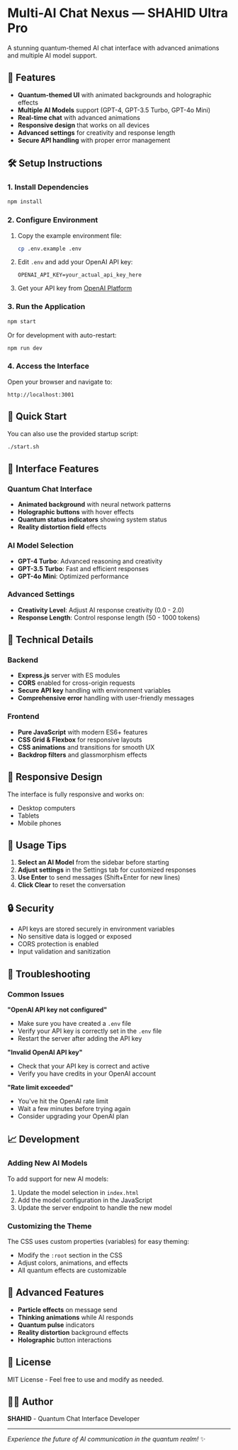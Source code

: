 # Multi-AI Chat Nexus — SHAHID Ultra Pro

A stunning quantum-themed AI chat interface with advanced animations and multiple AI model support.

## 🚀 Features

- **Quantum-themed UI** with animated backgrounds and holographic effects
- **Multiple AI Models** support (GPT-4, GPT-3.5 Turbo, GPT-4o Mini)
- **Real-time chat** with advanced animations
- **Responsive design** that works on all devices
- **Advanced settings** for creativity and response length
- **Secure API handling** with proper error management

## 🛠️ Setup Instructions

### 1. Install Dependencies
```bash
npm install
```

### 2. Configure Environment
1. Copy the example environment file:
   ```bash
   cp .env.example .env
   ```

2. Edit `.env` and add your OpenAI API key:
   ```
   OPENAI_API_KEY=your_actual_api_key_here
   ```

3. Get your API key from [OpenAI Platform](https://platform.openai.com/api-keys)

### 3. Run the Application
```bash
npm start
```

Or for development with auto-restart:
```bash
npm run dev
```

### 4. Access the Interface
Open your browser and navigate to:
```
http://localhost:3001
```

## 🎯 Quick Start
You can also use the provided startup script:
```bash
./start.sh
```

## 🎨 Interface Features

### Quantum Chat Interface
- **Animated background** with neural network patterns
- **Holographic buttons** with hover effects
- **Quantum status indicators** showing system status
- **Reality distortion field** effects

### AI Model Selection
- **GPT-4 Turbo**: Advanced reasoning and creativity
- **GPT-3.5 Turbo**: Fast and efficient responses
- **GPT-4o Mini**: Optimized performance

### Advanced Settings
- **Creativity Level**: Adjust AI response creativity (0.0 - 2.0)
- **Response Length**: Control response length (50 - 1000 tokens)

## 🔧 Technical Details

### Backend
- **Express.js** server with ES modules
- **CORS** enabled for cross-origin requests
- **Secure API key** handling with environment variables
- **Comprehensive error** handling with user-friendly messages

### Frontend
- **Pure JavaScript** with modern ES6+ features
- **CSS Grid & Flexbox** for responsive layouts
- **CSS animations** and transitions for smooth UX
- **Backdrop filters** and glassmorphism effects

## 📱 Responsive Design

The interface is fully responsive and works on:
- Desktop computers
- Tablets
- Mobile phones

## 🎯 Usage Tips

1. **Select an AI Model** from the sidebar before starting
2. **Adjust settings** in the Settings tab for customized responses
3. **Use Enter** to send messages (Shift+Enter for new lines)
4. **Click Clear** to reset the conversation

## 🔒 Security

- API keys are stored securely in environment variables
- No sensitive data is logged or exposed
- CORS protection is enabled
- Input validation and sanitization

## 🚨 Troubleshooting

### Common Issues

**"OpenAI API key not configured"**
- Make sure you have created a `.env` file
- Verify your API key is correctly set in the `.env` file
- Restart the server after adding the API key

**"Invalid OpenAI API key"**
- Check that your API key is correct and active
- Verify you have credits in your OpenAI account

**"Rate limit exceeded"**
- You've hit the OpenAI rate limit
- Wait a few minutes before trying again
- Consider upgrading your OpenAI plan

## 📈 Development

### Adding New AI Models
To add support for new AI models:

1. Update the model selection in `index.html`
2. Add the model configuration in the JavaScript
3. Update the server endpoint to handle the new model

### Customizing the Theme
The CSS uses custom properties (variables) for easy theming:
- Modify the `:root` section in the CSS
- Adjust colors, animations, and effects
- All quantum effects are customizable

## 🌟 Advanced Features

- **Particle effects** on message send
- **Thinking animations** while AI responds
- **Quantum pulse** indicators
- **Reality distortion** background effects
- **Holographic** button interactions

## 📄 License

MIT License - Feel free to use and modify as needed.

## 👨‍💻 Author

**SHAHID** - Quantum Chat Interface Developer

---

*Experience the future of AI communication in the quantum realm!* ✨